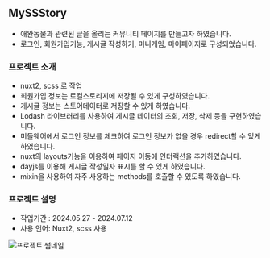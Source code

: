 ## MySSStory
- 애완동물과 관련된 글을 올리는 커뮤니티 페이지를 만들고자 하였습니다. 
- 로그인, 회원가입기능, 게시글 작성하기, 미니게임, 마이페이지로 구성되었습니다.


### 프로젝트 소개
- nuxt2, scss 로 작업
- 회원가입 정보는 로컬스토리지에 저장될 수 있게 구성하였습니다.
- 게시글 정보는 스토어데이터로 저장할 수 있게 하였습니다.
- Lodash 라이브러리를 사용하여 게시글 데이터의 조회, 저장, 삭제 등을 구현하였습니다.
- 미들웨어에서 로그인 정보를 체크하여 로그인 정보가 없을 경우 redirect할 수 있게 하였습니다.
- nuxt의 layouts기능을 이용하여 페이지 이동에 인터랙션을 추가하였습니다.
- dayjs를 이용해 게시글 작성일자 표시를 할 수 있게 하였습니다.
- mixin을 사용하여 자주 사용하는 methods를 호출할 수 있도록 하였습니다.


### 프로젝트 설명
- 작업기간 : 2024.05.27 - 2024.07.12
- 사용 언어: Nuxt2, scss 사용


![프로젝트 썸네일](./src/assets/thumbnail.png)



